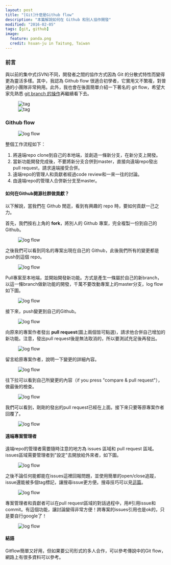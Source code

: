 ```yaml
---
layout: post
title: "[Git]什麼是Github flow"
description: "本篇解說如何在 Github 和別人協作開發"
modified: "2016-02-05"
tags: [git, github]
image:
  feature: panda.png
  credit: hsuan-ju in Taitung, Taiwan
---
```


### 前言
與以前的集中式(SVN)不同，開發者之間的協作方式因為 Git 的分散式特性而變得更為靈活多樣。其中，我認為 Github flow 很適合初學者，它實用又不繁複，對普通的小團隊非常夠用。此外，我也會在後面簡單介紹一下著名的 git flow，希望大家先熟悉 <a href="http://mis101bird.js.org/advancegit/">git branch 的操作</a>再繼續看下去。

<figure class="half">
	<img src="/images/git2/01.png" alt="tag">
	<figcaption></figcaption>
	<img src="/images/git2/02.png" alt="tag">
	<figcaption></figcaption>
</figure>

### Github flow

<figure>
	<img src="/images/git2/11.png" alt="log flow">
	<figcaption></figcaption>
</figure>

整個工作流程如下：

1. 將遠端repo clone到自己的本地端，並創造一條新分支，在新分支上開發。
2. 當新功能開發完成後，不要將新分支合併到master，直接向遠端repo發出 pull request，請求遠端接受合併。
3. 遠端repo的管理人和貢獻者經過code review和一來一往的討論。
4. 由遠端repo的管理人合併新分支至master。

#### 如何在Github開源社群做貢獻？
以下解說，當我們在 Github 閒逛，看到有興趣的 repo 時，要如何貢獻一己之力。

首先，我們按右上角的 **fork**，將別人的 Github 專案，完全複製一份到自己的 Github。

<figure>
	<img src="/images/git2/03.png" alt="log flow">
	<figcaption></figcaption>
</figure>

之後我們可以看到同名的專案出現在自己的 Github，此後我們所有的變更都是push到這個 repo。

<figure>
	<img src="/images/git2/04.png" alt="log flow">
	<figcaption></figcaption>
</figure>

Pull專案至本地端，並開始開發新功能。方式是產生一條屬於自己的新branch，以這一條branch做新功能的開發，千萬不要改動專案上的master分支，log flow 如下圖。

<figure>
	<img src="/images/git2/05.png" alt="log flow">
	<figcaption></figcaption>
</figure>

接下來，push變更到自己的Github。

<figure>
	<img src="/images/git2/06.png" alt="log flow">
	<figcaption></figcaption>
</figure>

向原來的專案作者發出 **pull request**(圖上兩個皆可點選)，請求他合併自己增加的新功能。注意，發出pull request後是無法取消的，所以要測試充足後再發出。

<figure>
	<img src="/images/git2/07.png" alt="log flow">
	<figcaption></figcaption>
</figure>

留言給原專案作者，說明一下變更的詳細內容。

<figure>
	<img src="/images/git2/08.png" alt="log flow">
	<figcaption></figcaption>
</figure>

往下拉可以看到自己所變更的內容（if you press "compare & pull request"），做最後的檢查。

<figure>
	<img src="/images/git2/09.png" alt="log flow">
	<figcaption></figcaption>
</figure>

我們可以看到，剛剛的發出的pull request已經在上面。接下來只要等原專案作者回覆了。

<figure>
	<img src="/images/git2/10.png" alt="log flow">
	<figcaption></figcaption>
</figure>

#### 遠端專案管理者
遠端repo的管理者需要隨時注意的地方為 issues 區域和 pull request 區域。issues區域需要管理者到"設定"去開放給外來者，如下圖。

<figure>
	<img src="/images/git2/12.png" alt="log flow">
	<figcaption></figcaption>
</figure>

之後不論任何能都能在issues這裡回報問題，並使用簡單的open/close追蹤，issue還能被多個tag標記，讓搜尋issue更方便。搜尋技巧可以見<a href="http://blog.miniasp.com/post/2014/04/08/GitHub-Issue-Search-Tips.aspx">這篇</a>。

<figure>
	<img src="/images/git2/13.png" alt="log flow">
	<figcaption></figcaption>
</figure>

專案管理者和貢獻者可以在pull request區域的對話過程中，用#引用issue和commit。有這個功能，讓討論變得非常方便！跨專案的issues引用也是ok的，只是要自行google了！

<figure>
	<img src="/images/git2/14.png" alt="log flow">
	<figcaption></figcaption>
</figure>

#### 結語
Gitflow簡單又好用，但如果要公司形式的多人合作，可以參考傳說中的Git flow，網路上有很多資料可以參考。

